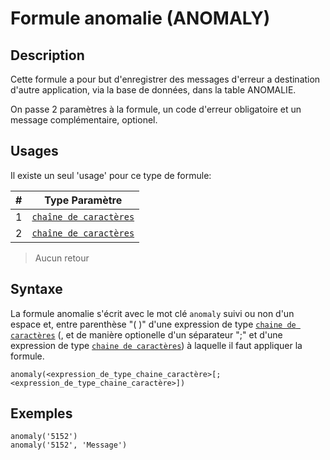 # Formule anomalie (ANOMALY)

## Description

Cette formule a pour but d'enregistrer des messages d'erreur a destination d'autre application, via la base de données, dans la table ANOMALIE.

On passe 2 paramètres à la formule, un code d'erreur obligatoire et un message complémentaire, optionel.

## Usages

Il existe un seul 'usage' pour ce type de formule:

|#|Type Paramètre|
|---|---|
|1|[`chaîne de caractères`][valeur-de-retour]|obligatoire|
|2|[`chaîne de caractères`][valeur-de-retour]|optionel|

> Aucun retour

## Syntaxe

La formule anomalie s'écrit avec le mot clé `anomaly` suivi ou non d'un espace et, entre parenthèse "( )" d'une expression de type [`chaine de caractères`][valeur-de-retour] (, et de manière optionelle d'un séparateur ";" et d'une expression de type [`chaine de caractères`][valeur-de-retour]) à laquelle il faut appliquer la formule.

    anomaly(<expression_de_type_chaine_caractère>[;<expression_de_type_chaine_caractère>])

## Exemples

    anomaly('5152')
    anomaly('5152', 'Message')
    
    
[valeur-de-retour]: ../lexique.md#valeur-de-retour